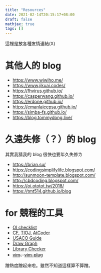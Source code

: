 ```yaml
---
title: "Resources"
date: 2021-02-14T20:15:17+08:00
draft: false
mathjax: true
tags: []
---
```


這裡是放各種友情連結(X)

# 其他人的 blog
- https://www.wiwiho.me/
- https://www.jikuai.codes/
- https://fhvirus.github.io/
- https://casperwang.github.io/
- https://erdone.github.io/
- https://emanlaicepsa.github.io/
- https://simba-fs.github.io/
- https://blog.tommydong.live/

# 久遠失修（？）的 blog
其實我猜我的 blog 很快也要年久失修ㄌ

- https://brian.su/
- https://codingsimplifylife.blogspot.com/
- http://sunmoon-template.blogspot.com/
- http://cbdcoding.blogspot.com/
- https://oi.ototot.tw/2018/
- https://tmt514.github.io/blog

# for 競程的工具
- [OI checklist](https://oichecklist.pythonanywhere.com/)
- [CF](https://codeforces.com/), [TIOJ](https://tioj.ck.tp.edu.tw/), [AtCoder](https://atcoder.jp/)
- [USACO Guide](https://usaco.guide/)
- [Draw Graph](https://domen111.github.io/Draw-Graph/)
- [Library Checker](https://judge.yosupo.jp/)
- ~~[vim](https://www.vim.org/download.php)、[vim-plug](https://github.com/junegunn/vim-plug)~~

蹭熱度蹭起來啦。雖然不知道這樣算不算蹭。
